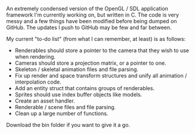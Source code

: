 An extremely condensed version of the OpenGL / SDL application framework I'm currently working on, but written in C. The code is very messy and a few things have been modified before being dumped on GitHub. The updates I push to GitHub may be few and far between.

My current "to-do list" (from what I can remember, at least) is as follows:
* Renderables should store a pointer to the camera that they wish to use when rendering.
* Cameras should store a projection matrix, or a pointer to one.
* Skeleton / skeletal animation files and file parsing.
* Fix up render and space transform structures and unify all animation / interpolation code.
* Add an entity struct that contains groups of renderables.
* Sprites should use index buffer objects like models.
* Create an asset handler.
* Renderable / scene files and file parsing.
* Clean up a large number of functions.

Download the bin folder if you want to give it a go.